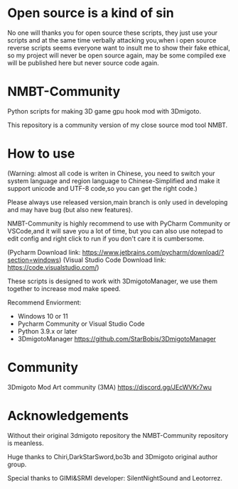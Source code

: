 # Open source is a kind of sin
No one will thanks you for open source these scripts, they just use your scripts and at the same time verbally attacking you,when i open source reverse scripts seems everyone want to insult me to show their fake ethical, so my project will never be open source again, may be some compiled exe will be published here but never source code again.

# NMBT-Community
Python scripts for making 3D game gpu hook mod with 3Dmigoto.

This repository is a community version of my close source mod tool NMBT.

# How to use
(Warning: almost all code is writen in Chinese, you need to switch your system language and region language 
to Chinese-Simplified and make it support unicode and UTF-8 code,so you can get the right code.)

Please always use released version,main branch is only used in developing and may have bug (but also new features).

NMBT-Community is highly recommend to use with PyCharm Community or VSCode,and it will save you a lot of time,
but you can also use notepad to edit config and right click to run if you don't care it is cumbersome.

(Pycharm Download link: https://www.jetbrains.com/pycharm/download/?section=windows)
(Visual Studio Code Download link: https://code.visualstudio.com/)

These scripts is designed to work with 3DmigotoManager, we use them together to increase mod make speed.

Recommend Enviorment:
- Windows 10 or 11 
- Pycharm Community or Visual Studio Code
- Python 3.9.x or later
- 3DmigotoManager https://github.com/StarBobis/3DmigotoManager


# Community
3Dmigoto Mod Art community (3MA)
https://discord.gg/JEcWVKr7wu


# Acknowledgements
Without their original 3dmigoto repository the NMBT-Community repository is meanless. 

Huge thanks to Chiri,DarkStarSword,bo3b and 3Dmigoto original author group.

Special thanks to GIMI&SRMI developer: SilentNightSound and Leotorrez.
